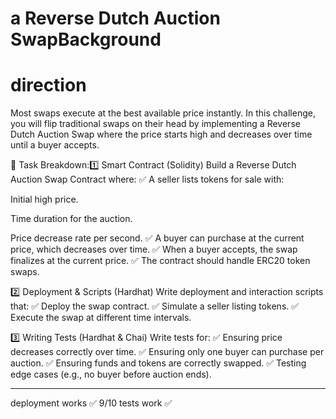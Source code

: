 # a Reverse Dutch Auction SwapBackground

# direction

Most swaps execute at the best available price instantly. In this challenge, you will flip traditional swaps on their head by implementing a Reverse Dutch Auction Swap where the price starts high and decreases over time until a buyer accepts.

📌 Task Breakdown:1️⃣ Smart Contract (Solidity)
Build a Reverse Dutch Auction Swap Contract where:
✅ A seller lists tokens for sale with:

Initial high price.

Time duration for the auction.

Price decrease rate per second.
✅ A buyer can purchase at the current price, which decreases over time.
✅ When a buyer accepts, the swap finalizes at the current price.
✅ The contract should handle ERC20 token swaps.

2️⃣ Deployment & Scripts (Hardhat)
Write deployment and interaction scripts that:
✅ Deploy the swap contract.
✅ Simulate a seller listing tokens.
✅ Execute the swap at different time intervals.

3️⃣ Writing Tests (Hardhat & Chai)
Write tests for:
✅ Ensuring price decreases correctly over time.
✅ Ensuring only one buyer can purchase per auction.
✅ Ensuring funds and tokens are correctly swapped.
✅ Testing edge cases (e.g., no buyer before auction ends).

--- 

deployment works ✅ 
9/10 tests work ✅  
